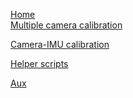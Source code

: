 [Home](home)<br>
[Multiple camera calibration](multiple-camera-calibration)

[Camera-IMU calibration](camera-imu-calibration)

[Helper scripts](helper-scripts)

[Aux](aux)

